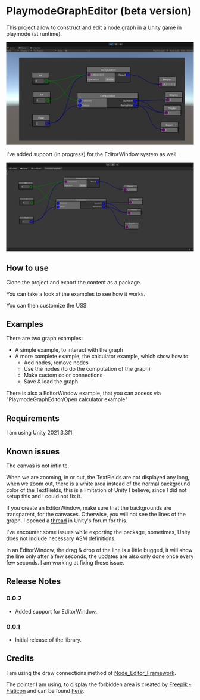 # PlaymodeGraphEditor (beta version)

This project allow to construct and edit a node graph in a Unity game in playmode (at runtime).

![A calculator graph](/Documentation/Resources/CalculatorGraph.png)

I've added support (in progress) for the EditorWindow system as well.


![A calculator graph in an EditorWindow](/Documentation/Resources/EditorWindowCalculatorGraph.png)

## How to use

Clone the project and export the content as a package.

You can take a look at the examples to see how it works.

You can then customize the USS.

## Examples

There are two graph examples:
* A simple example, to interact with the graph
* A more complete example, the calculator example, which show how to:
  * Add nodes, remove nodes
  * Use the nodes (to do the computation of the graph)
  * Make custom color connections
  * Save & load the graph
  
There is also a EditorWindow example, that you can access via "PlaymodeGraphEditor/Open calculator example"

## Requirements

I am using Unity 2021.3.3f1.

## Known issues

The canvas is not infinite.

When we are zooming, in or out, the TextFields are not displayed any long, when we zoom out, there is a white area instead of the normal background color of the TextFields, this is a limitation of Unity I believe, since I did not setup this and I could not fix it.

If you create an EditorWindow, make sure that the backgrounds are transparent, for the canvases. Otherwise, you will not see the lines of the graph.
I opened a [thread](https://forum.unity.com/threads/draw-unity-gl-on-top-of-ui-in-editorwindow.1357673/) in Unity's forum for this.

I've encounter some issues while exporting the package, sometimes, Unity does not include necessary ASM definitions.

In an EditorWindow, the drag & drop of the line is a little bugged, it will show the line only after a few seconds, the updates are also only done once every few seconds. I am working at fixing these issue.

## Release Notes

### 0.0.2

- Added support for EditorWindow.

### 0.0.1

- Initial release of the library.

## Credits

I am using the draw connections method of [Node_Editor_Framework](https://github.com/Seneral/Node_Editor_Framework).

The pointer I am using, to display the forbidden area is created by [Freepik - Flaticon](https://www.flaticon.com/free-icons/ui) and can be found [here](https://www.flaticon.com/free-icon/pointer_7686046?term=mouse%20cursor%20forbidden&page=1&position=16&page=1&position=16&related_id=7686046&origin=style).
